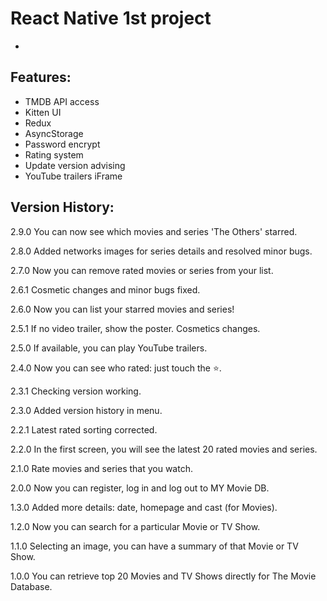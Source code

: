 # React Native 1st project
-

## Features:

- TMDB API access
- Kitten UI
- Redux
- AsyncStorage
- Password encrypt
- Rating system
- Update version advising
- YouTube trailers iFrame

## Version History:

2.9.0 You can now see which movies and series 'The Others' starred.

2.8.0 Added networks images for series details and resolved minor bugs.

2.7.0 Now you can remove rated movies or series from your list.

2.6.1 Cosmetic changes and minor bugs fixed.

2.6.0 Now you can list your starred movies and series!

2.5.1 If no video trailer, show the poster. Cosmetics changes.

2.5.0 If available, you can play YouTube trailers.

2.4.0 Now you can see who rated: just touch the ⭐️.

2.3.1 Checking version working.

2.3.0 Added version history in menu.

2.2.1 Latest rated sorting corrected.

2.2.0 In the first screen, you will see the latest 20 rated movies and series.

2.1.0 Rate movies and series that you watch.

2.0.0 Now you can register, log in and log out to MY Movie DB.

1.3.0 Added more details: date, homepage and cast (for Movies).

1.2.0 Now you can search for a particular Movie or TV Show.

1.1.0 Selecting an image, you can have a summary of that Movie or TV Show.

1.0.0 You can retrieve top 20 Movies and TV Shows directly for The Movie Database.

